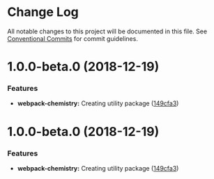 # Change Log

All notable changes to this project will be documented in this file.
See [Conventional Commits](https://conventionalcommits.org) for commit guidelines.

# 1.0.0-beta.0 (2018-12-19)


### Features

* **webpack-chemistry:** Creating utility package ([149cfa3](https://github.com/thc-tools/webpack-laboratory/commit/149cfa3))





# 1.0.0-beta.0 (2018-12-19)


### Features

* **webpack-chemistry:** Creating utility package ([149cfa3](https://github.com/thc-tools/webpack-laboratory/commit/149cfa3))
